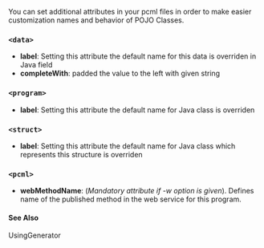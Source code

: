 You can set additional attributes in your pcml files in order to make easier customization names and behavior of POJO Classes.

### `<data>` ###

  * **label**: Setting this attribute the default name for this data is overriden in Java field
  * **completeWith**: padded the value to the left with given string

### `<program>` ###

  * **label**: Setting this attribute the default name for Java class is overriden

### `<struct>` ###

  * **label**: Setting this attribute the default name for Java class which represents this structure is overriden

### `<pcml>` ###

  * **webMethodName**: (_Mandatory attribute if -w option is given_). Defines name of the published method in the web service for this program.

#### See Also ####
UsingGenerator